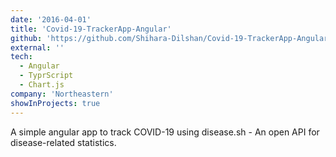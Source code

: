 ```yaml
---
date: '2016-04-01'
title: 'Covid-19-TrackerApp-Angular'
github: 'https://github.com/Shihara-Dilshan/Covid-19-TrackerApp-Angular'
external: ''
tech:
  - Angular
  - TyprScript
  - Chart.js
company: 'Northeastern'
showInProjects: true
---
```


A simple angular app to track COVID-19 using disease.sh - An open API for disease-related statistics.
